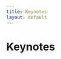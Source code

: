 ```yaml
---
title: Keynotes
layout: default
---
```


# Keynotes

<!--
## Chris Jermaine

**Title:** The Tensor-Relational Algebra, and Other Ideas in Machine Learning System Design

**Abstract:** One area in which systems for machine learning are wanting (TensorFlow, PyTorch) is in their support for Big Models and Big Data. In contrast to modern relational systems which scale to large data sizes and multiple machines quite well out of the box, getting machine learning computations to work in a distributed setting or with large models is often very challenging.  In this talk, I argue that the fundamental problem is lack of abstraction in these systems. I argue that it makes sense to re-design these systems from the ground up, applying many of the lessons from the heyday of relational database system design in the 1970's and 80's.

<img src="https://profiles.rice.edu/sites/g/files/bxs3881/files/2020-07/ChrisJermaine%20500x500.jpg" align="right" border="1" width="160">

**Bio:** Chris Jermaine is a Professor of Computer Science at Rice University, and directs Rice's Data Science Initiative.  He is the recipient of an Alfred P. Sloan Foundation Research Fellowship, a National Science Foundation CAREER award, and the George R. Brown School's Teaching & Research Excellence Award. He has received best paper/best paper runner-up awards from top journals/conferences in data mining and data management, including IEEE ICDE, ACM SIGMOD, ACM SIGKDD, and VLDB, as well as the IBM Pat Goldberg Award given annually to the best papers published by IBM.  He currently serves as the editor-in-chief of ACM Transactions on Database Systems, the ACM’s flagship journal for data management research.

<br>
-->
